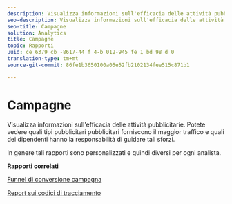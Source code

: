 ```yaml
---
description: Visualizza informazioni sull'efficacia delle attività pubblicitarie. Potete vedere quali tipi pubblicitari pubblicitari forniscono il maggior traffico e quali dei dipendenti hanno la responsabilità di guidare tali sforzi.
seo-description: Visualizza informazioni sull'efficacia delle attività pubblicitarie. Potete vedere quali tipi pubblicitari pubblicitari forniscono il maggior traffico e quali dei dipendenti hanno la responsabilità di guidare tali sforzi.
seo-title: Campagne
solution: Analytics
title: Campagne
topic: Rapporti
uuid: ce 6379 cb -8617-44 f 4-b 012-945 fe 1 bd 98 d 0
translation-type: tm+mt
source-git-commit: 86fe1b3650100a05e52fb2102134fee515c871b1

---
```



# Campagne

Visualizza informazioni sull'efficacia delle attività pubblicitarie. Potete vedere quali tipi pubblicitari pubblicitari forniscono il maggior traffico e quali dei dipendenti hanno la responsabilità di guidare tali sforzi.

In genere tali rapporti sono personalizzati e quindi diversi per ogni analista.

**Rapporti correlati**

[Funnel di conversione campagna](../../../components/c-variables/dimensionslist/reports-campaign-conversion-funnel.md#concept_DEF0050F45F74EC8BB08CDA03BB03A59)

[Report sui codici di tracciamento](../../../components/c-variables/dimensionslist/reports-tracking-codes.md#concept_CBCAE87060BC4BE1A335DDCA6F4396FB)
